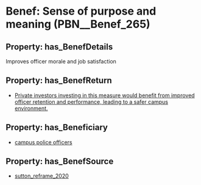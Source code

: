 # Benef: __Sense of purpose and meaning__ (PBN__Benef_265)

## Property: has_BenefDetails

Improves officer morale and job satisfaction

## Property: has_BenefReturn

* [Private investors investing in this measure would benefit from improved officer retention and performance, leading to a safer campus environment.](../BenefReturn/PBN__BenefReturn_277)

## Property: has_Beneficiary

* [campus police officers](../Stakeholder/PBN__Stakeholder_135)

## Property: has_BenefSource

* [sutton_reframe_2020](../Article/PBN__Article_53)

